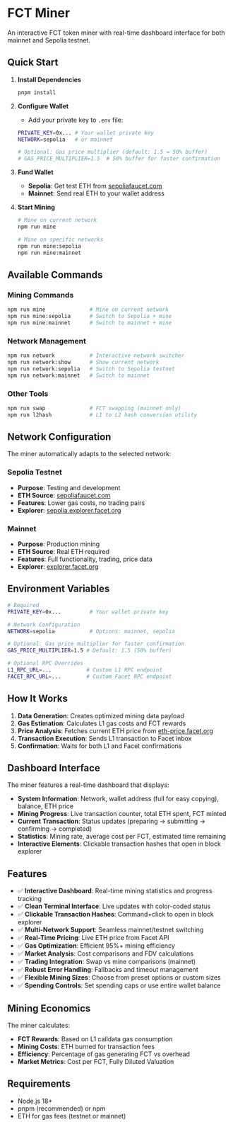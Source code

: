 # FCT Miner

An interactive FCT token miner with real-time dashboard interface for both mainnet and Sepolia testnet.

## Quick Start

1. **Install Dependencies**

   ```bash
   pnpm install
   ```

2. **Configure Wallet**

   - Add your private key to `.env` file:

   ```bash
   PRIVATE_KEY=0x... # Your wallet private key
   NETWORK=sepolia   # or mainnet

   # Optional: Gas price multiplier (default: 1.5 = 50% buffer)
   # GAS_PRICE_MULTIPLIER=1.5  # 50% buffer for faster confirmation
   ```

3. **Fund Wallet**

   - **Sepolia**: Get test ETH from [sepoliafaucet.com](https://sepoliafaucet.com/)
   - **Mainnet**: Send real ETH to your wallet address

4. **Start Mining**

   ```bash
   # Mine on current network
   npm run mine

   # Mine on specific networks
   npm run mine:sepolia
   npm run mine:mainnet
   ```

## Available Commands

### Mining Commands

```bash
npm run mine              # Mine on current network
npm run mine:sepolia      # Switch to Sepolia + mine
npm run mine:mainnet      # Switch to mainnet + mine
```

### Network Management

```bash
npm run network           # Interactive network switcher
npm run network:show      # Show current network
npm run network:sepolia   # Switch to Sepolia testnet
npm run network:mainnet   # Switch to mainnet
```

### Other Tools

```bash
npm run swap              # FCT swapping (mainnet only)
npm run l2hash            # L1 to L2 hash conversion utility
```

## Network Configuration

The miner automatically adapts to the selected network:

### Sepolia Testnet

- **Purpose**: Testing and development
- **ETH Source**: [sepoliafaucet.com](https://sepoliafaucet.com/)
- **Features**: Lower gas costs, no trading pairs
- **Explorer**: [sepolia.explorer.facet.org](https://sepolia.explorer.facet.org)

### Mainnet

- **Purpose**: Production mining
- **ETH Source**: Real ETH required
- **Features**: Full functionality, trading, price data
- **Explorer**: [explorer.facet.org](https://explorer.facet.org)

## Environment Variables

```bash
# Required
PRIVATE_KEY=0x...         # Your wallet private key

# Network Configuration
NETWORK=sepolia           # Options: mainnet, sepolia

# Optional: Gas price multiplier for faster confirmation
GAS_PRICE_MULTIPLIER=1.5 # Default: 1.5 (50% buffer)

# Optional RPC Overrides
L1_RPC_URL=...           # Custom L1 RPC endpoint
FACET_RPC_URL=...        # Custom Facet RPC endpoint
```

## How It Works

1. **Data Generation**: Creates optimized mining data payload
2. **Gas Estimation**: Calculates L1 gas costs and FCT rewards
3. **Price Analysis**: Fetches current ETH price from [eth-price.facet.org](https://eth-price.facet.org)
4. **Transaction Execution**: Sends L1 transaction to Facet inbox
5. **Confirmation**: Waits for both L1 and Facet confirmations

## Dashboard Interface

The miner features a real-time dashboard that displays:

- **System Information**: Network, wallet address (full for easy copying), balance, ETH price
- **Mining Progress**: Live transaction counter, total ETH spent, FCT minted
- **Current Transaction**: Status updates (preparing → submitting → confirming → completed)
- **Statistics**: Mining rate, average cost per FCT, estimated time remaining
- **Interactive Elements**: Clickable transaction hashes that open in block explorer

## Features

- ✅ **Interactive Dashboard**: Real-time mining statistics and progress tracking
- ✅ **Clean Terminal Interface**: Live updates with color-coded status
- ✅ **Clickable Transaction Hashes**: Command+click to open in block explorer
- ✅ **Multi-Network Support**: Seamless mainnet/testnet switching
- ✅ **Real-Time Pricing**: Live ETH price from Facet API
- ✅ **Gas Optimization**: Efficient 95%+ mining efficiency
- ✅ **Market Analysis**: Cost comparisons and FDV calculations
- ✅ **Trading Integration**: Swap vs mine comparisons (mainnet)
- ✅ **Robust Error Handling**: Fallbacks and timeout management
- ✅ **Flexible Mining Sizes**: Choose from preset options or custom sizes
- ✅ **Spending Controls**: Set spending caps or use entire wallet balance

## Mining Economics

The miner calculates:

- **FCT Rewards**: Based on L1 calldata gas consumption
- **Mining Costs**: ETH burned for transaction fees
- **Efficiency**: Percentage of gas generating FCT vs overhead
- **Market Metrics**: Cost per FCT, Fully Diluted Valuation

## Requirements

- Node.js 18+
- pnpm (recommended) or npm
- ETH for gas fees (testnet or mainnet)
